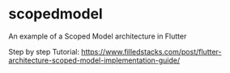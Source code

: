 # scopedmodel

An example of a Scoped Model architecture in Flutter

Step by step Tutorial: https://www.filledstacks.com/post/flutter-architecture-scoped-model-implementation-guide/

